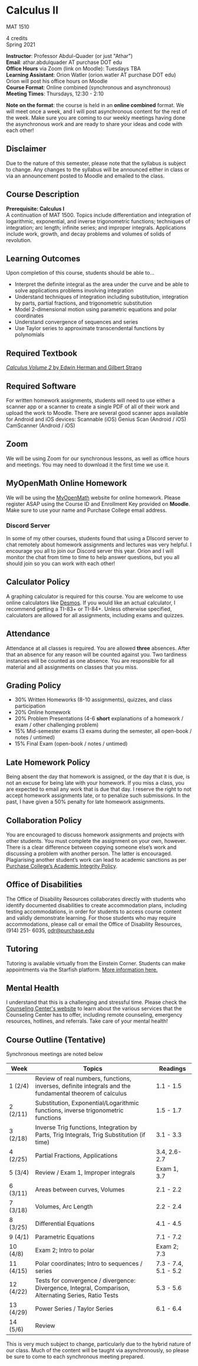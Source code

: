 # Calculus II

MAT 1510

4 credits  
Spring 2021

**Instructor**: Professor Abdul-Quader (or just "Athar")  
**Email**: athar.abdulquader AT purchase DOT edu  
**Office Hours** via Zoom (link on Moodle): Tuesdays TBA  
**Learning Assistant**: Orion Watler (orion.watler AT purchase DOT edu)  
Orion will post his office hours on Moodle  
**Course Format**: Online combined (synchronous and asynchronous)  
**Meeting Times**: Thursdays, 12:30 - 2:10

**Note on the format**: the course is held in an **online combined** format. We will meet once a week, and I will post asynchronous content for the rest of the week.
Make sure you are coming to our weekly meetings having done the asynchronous work and are ready to share your ideas and code with each other!

## Disclaimer

Due to the nature of this semester, please note that the syllabus is subject to change. Any changes to the syllabus will be announced either in class or via an announcement posted to Moodle and emailed to the class.

## Course Description

**Prerequisite: Calculus I**  
A continuation of MAT 1500. Topics include differentiation and integration of logarithmic, exponential, and inverse trigonometric functions; techniques of integration; arc length; infinite series; and improper integrals. Applications include work, growth, and decay problems and volumes of solids of revolution.

## Learning Outcomes

Upon completion of this course, students should be able to...

* Interpret the definite integral as the area under the curve and be able to solve applications problems involving integration
* Understand techniques of integration including substitution, integration by parts, partial fractions, and trigonometric substitution
* Model 2-dimensional motion using parametric equations and polar coordinates
* Understand convergence of sequences and series
* Use Taylor series to approximate transcendental functions by polynomials

## Required Textbook

[*Calculus Volume 2* by Edwin Herman and Gilbert Strang](https://openstax.org/details/books/calculus-volume-2)

## Required Software

For written homework assignments, students will need to use either a scanner app or a scanner to create a single PDF of all of their work and upload the work to Moodle. There are several good scanner apps available for Android and iOS devices:
Scannable (iOS)
Genius Scan (Android / iOS)
CamScanner (Android / iOS)

## Zoom

We will be using Zoom for our synchronous lessons, as well as office hours and meetings. You may need to download it the first time we use it.

## MyOpenMath Online Homework

We will be using the [MyOpenMath](https://www.myopenmath.com) website for online homework. Please register ASAP using the Course ID and Enrollment Key provided on **Moodle**. Make sure to use your name and Purchase College email address.

### Discord Server

In some of my other courses, students found that using a DIscord server to chat remotely about homework assignments and lectures was very helpful. I encourage you all to join our Discord server this year. Orion and I will monitor the chat from time to time to help answer questions, but you all should join so you can work with each other!

## Calculator Policy

A graphing calculator is required for this course. You are welcome to use online calculators like [Desmos](https://www.desmos.com). If you would like an actual calculator, I recommend getting a TI-83+ or TI-84+. Unless otherwise specified, calculators are allowed for all assignments, including exams and quizzes.

## Attendance

Attendance at all classes is required. You are allowed **three** absences. After that an absence for any reason will be counted against you. Two tardiness instances will be counted as one absence. You are responsible for all material and all assignments on classes that you miss.

## Grading Policy

* 30% Written Homeworks (8-10 assignments), quizzes, and class participation
* 20% Online homework
* 20% Problem Presentations (4-6 **short** explanations of a homework / exam / other challenging problem)
* 15% Mid-semester exams (3 exams during the semester, all open-book / notes / untimed)
* 15% Final Exam (open-book / notes / untimed)

## Late Homework Policy

Being absent the day that homework is assigned, or the day that it is due, is not an excuse for being late with your homework. If you miss a class, you are expected to email any work that is due that day. I reserve the right to not accept homework assignments late, or to penalize such submissions. In the past, I have given a 50% penalty for late homework assignments.

## Collaboration Policy

You are encouraged to discuss homework assignments and projects with other students. You must complete the assignment on your own, however. There is a clear difference between copying someone else’s work and discussing a problem with another person. The latter is encouraged. Plagiarising another student’s work can lead to academic sanctions as per [Purchase College’s Academic Integrity Policy](https://www.purchase.edu/live/blurbs/840-academic-and-professional-integrity).

## Office of Disabilities

The Office of Disability Resources collaborates directly with students who identify documented disabilities to create accommodation plans, including testing accommodations, in order for students to access course content and validly demonstrate learning. For those students who may require accommodations, please call or email the Office of Disability Resources, (914) 251- 6035, odr@purchase.edu

## Tutoring

Tutoring is available virtually from the Einstein Corner. Students can make appointments via the Starfish platform. [More information here.](https://www.purchase.edu/academics/school-of-natural-social-sciences/academic-support/)

## Mental Health

I understand that this is a challenging and stressful time. Please check the [Counseling Center's website](https://www.purchase.edu/counseling-center/index.php) to learn about the various services that the Counseling Center has to offer, including remote counseling, emergency resources, hotlines, and referrals. Take care of your mental health!

## Course Outline (Tentative)

Synchronous meetings are noted below

| Week | Topics | Readings |
| ---- | ------ | -------- |
| 1 (2/4) | Review of real numbers, functions, inverses, definite integrals and the fundamental theorem of calculus | 1.1 - 1.5 |
| 2 (2/11) | Substitution, Exponential/Logarithmic functions, inverse trigonometric functions | 1.5 - 1.7 |
| 3 (2/18) | Inverse Trig functions, Integration by Parts, Trig Integrals, Trig Substitution (if time)  | 3.1 - 3.3 |
| 4 (2/25) | Partial Fractions, Applications | 3.4, 2.6-2.7 |
| 5 (3/4) | Review / Exam 1, Improper integrals| Exam 1, 3.7  |
| 6 (3/11) | Areas between curves, Volumes | 2.1 - 2.2 |
| 7 (3/18) | Volumes, Arc Length | 2.2 - 2.4 |
| 8 (3/25) | Differential Equations | 4.1 - 4.5 |
| 9 (4/1) | Parametric Equations | 7.1 - 7.2 |
| 10 (4/8) | Exam 2; Intro to polar | Exam 2; 7.3 |
| 11 (4/15) | Polar coordinates; Intro to sequences / series | 7.3 - 7.4, 5.1 - 5.2|
| 12 (4/22) | Tests for convergence / divergence: Divergence, Integral, Comparison, Alternating Series, Ratio Tests | 5.3 - 5.6 |
| 13 (4/29) | Power Series / Taylor Series | 6.1 - 6.4 |
| 14 (5/6) | Review | |

This is very much subject to change, particularly due to the hybrid nature of our class. Much of the content will be taught via asynchronously, so please be sure to come to each synchronous meeting prepared.
